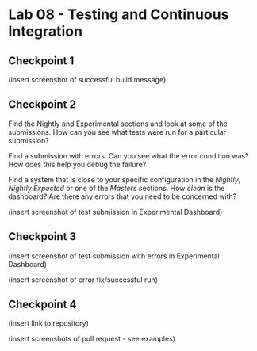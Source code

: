 # Lab 08 - Testing and Continuous Integration

## Checkpoint 1

(insert screenshot of successful build message)

## Checkpoint 2

Find the Nightly and Experimental sections and look at some of the submissions. How can you see what tests were run for a particular submission?

Find a submission with errors. Can you see what the error condition was? How does this help you debug the failure?

Find a system that is close to your specific configuration in the _Nightly_, _Nightly Expected_ or one of the _Masters_ sections. How _clean_ is the dashboard? Are there any errors that you need to be concerned with?

(insert screenshot of test submission in Experimental Dashboard)

## Checkpoint 3

(insert screenshot of test submission with errors in Experimental Dashboard)

(insert screenshot of error fix/successful run)

## Checkpoint 4

(insert link to repository)

(insert screenshots of pull request - see examples)

